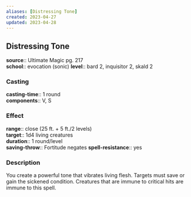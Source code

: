 ```yaml
---
aliases: [Distressing Tone]
created: 2023-04-27
updated: 2023-04-28
---
```


## Distressing Tone

**source**:: Ultimate Magic pg. 217  
**school**:: evocation (sonic)
**level**:: bard 2, inquisitor 2, skald 2

### Casting

**casting-time**:: 1 round  
**components**:: V, S

### Effect

**range**:: close (25 ft. + 5 ft./2 levels)  
**target**:: 1d4 living creatures  
**duration**:: 1 round/level  
**saving-throw**:: Fortitude negates
**spell-resistance**:: yes

### Description

You create a powerful tone that vibrates living flesh. Targets must save or gain the sickened condition. Creatures that are immune to critical hits are immune to this spell.
